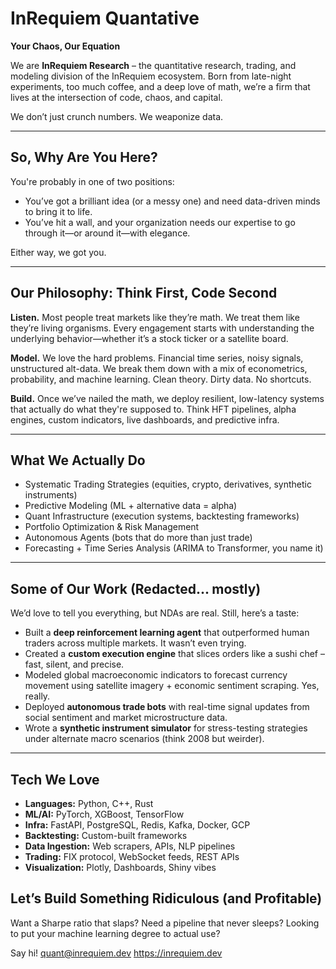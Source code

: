 # InRequiem Quantative

**Your Chaos, Our Equation**

We are **InRequiem Research** – the quantitative research, trading, and modeling division of the InRequiem ecosystem. Born from late-night experiments, too much coffee, and a deep love of math, we’re a firm that lives at the intersection of code, chaos, and capital.

We don’t just crunch numbers. We weaponize data.

---

## So, Why Are You Here?

You're probably in one of two positions:

- You’ve got a brilliant idea (or a messy one) and need data-driven minds to bring it to life.
- You’ve hit a wall, and your organization needs our expertise to go through it—or around it—with elegance.

Either way, we got you.

---

## Our Philosophy: Think First, Code Second

**Listen.** Most people treat markets like they’re math. We treat them like they’re living organisms. Every engagement starts with understanding the underlying behavior—whether it’s a stock ticker or a satellite board.

**Model.** We love the hard problems. Financial time series, noisy signals, unstructured alt-data. We break them down with a mix of econometrics, probability, and machine learning. Clean theory. Dirty data. No shortcuts.

**Build.** Once we’ve nailed the math, we deploy resilient, low-latency systems that actually do what they're supposed to. Think HFT pipelines, alpha engines, custom indicators, live dashboards, and predictive infra.

---

## What We Actually Do

- Systematic Trading Strategies (equities, crypto, derivatives, synthetic instruments)
- Predictive Modeling (ML + alternative data = alpha)
- Quant Infrastructure (execution systems, backtesting frameworks)
- Portfolio Optimization & Risk Management
- Autonomous Agents (bots that do more than just trade)
- Forecasting + Time Series Analysis (ARIMA to Transformer, you name it)

---

## Some of Our Work (Redacted... mostly)

We’d love to tell you everything, but NDAs are real. Still, here’s a taste:

- Built a **deep reinforcement learning agent** that outperformed human traders across multiple markets. It wasn’t even trying.
- Created a **custom execution engine** that slices orders like a sushi chef – fast, silent, and precise.
- Modeled global macroeconomic indicators to forecast currency movement using satellite imagery + economic sentiment scraping. Yes, really.
- Deployed **autonomous trade bots** with real-time signal updates from social sentiment and market microstructure data.
- Wrote a **synthetic instrument simulator** for stress-testing strategies under alternate macro scenarios (think 2008 but weirder).

---

## Tech We Love

- **Languages:** Python, C++, Rust  
- **ML/AI:** PyTorch, XGBoost, TensorFlow  
- **Infra:** FastAPI, PostgreSQL, Redis, Kafka, Docker, GCP  
- **Backtesting:** Custom-built frameworks  
- **Data Ingestion:** Web scrapers, APIs, NLP pipelines 
- **Trading:** FIX protocol, WebSocket feeds, REST APIs  
- **Visualization:** Plotly, Dashboards, Shiny vibes

## Let’s Build Something Ridiculous (and Profitable)

Want a Sharpe ratio that slaps?
Need a pipeline that never sleeps?
Looking to put your machine learning degree to actual use?

Say hi!
quant@inrequiem.dev
https://inrequiem.dev
